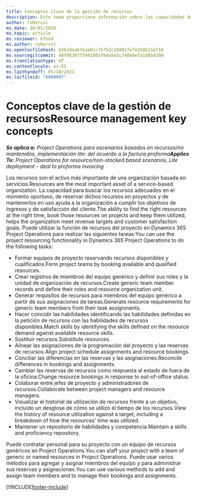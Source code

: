 ```yaml
---
title: Conceptos clave de la gestión de recursos
description: Este tema proporciona información sobre las capacidades de gestión de recursos en las operaciones de proyectos de Microsoft Dynamics.
author: ruhercul
ms.date: 10/01/2020
ms.topic: article
ms.reviewer: kfend
ms.author: ruhercul
ms.openlocfilehash: 6362daab7e2e01c7b7b2c2b801fe7e258b21ef16
ms.sourcegitcommit: 40f68387f594180af64a5e5c748b6efa188bd300
ms.translationtype: HT
ms.contentlocale: es-ES
ms.lasthandoff: 05/10/2021
ms.locfileid: "6000997"
---
```

# <a name="resource-management-key-concepts"></a><span data-ttu-id="aeb60-103">Conceptos clave de la gestión de recursos</span><span class="sxs-lookup"><span data-stu-id="aeb60-103">Resource management key concepts</span></span>

<span data-ttu-id="aeb60-104">_**Se aplica a:** Project Operations para escenarios basados en recursos/no mantenidos, implementación lite: del acuerdo a la factura proforma_</span><span class="sxs-lookup"><span data-stu-id="aeb60-104">_**Applies To:** Project Operations for resource/non-stocked based scenarios, Lite deployment - deal to proforma invoicing_</span></span>

<span data-ttu-id="aeb60-105">Los recursos son el activo más importante de una organización basada en servicios.</span><span class="sxs-lookup"><span data-stu-id="aeb60-105">Resources are the most important asset of a service-based organization.</span></span> <span data-ttu-id="aeb60-106">La capacidad para buscar los recursos adecuados en el momento oportuno, de reservar dichos recursos en proyectos y de mantenerlos en uso ayuda a la organización a cumplir los objetivos de ingresos y de satisfacción del cliente.</span><span class="sxs-lookup"><span data-stu-id="aeb60-106">The ability to find the right resources at the right time, book those resources on projects and keep them utilized, helps the organization meet revenue targets and customer satisfaction goals.</span></span> <span data-ttu-id="aeb60-107">Puede utilizar la función de recursos del proyecto en Dynamics 365 Project Operations para realizar las siguientes tareas:</span><span class="sxs-lookup"><span data-stu-id="aeb60-107">You can use the project resourcing functionality in Dynamics 365 Project Operations to do the following tasks:</span></span>

- <span data-ttu-id="aeb60-108">Formar equipos de proyecto reservando recursos disponibles y cualificados.</span><span class="sxs-lookup"><span data-stu-id="aeb60-108">Form project teams by booking available and qualified resources.</span></span>
- <span data-ttu-id="aeb60-109">Crear registros de miembros del equipo genérico y definir sus roles y la unidad de organización de recursos.</span><span class="sxs-lookup"><span data-stu-id="aeb60-109">Create generic team member records and define their roles and resource organization unit.</span></span>
- <span data-ttu-id="aeb60-110">Generar requisitos de recursos para miembros del equipo genérico a partir de sus asignaciones de tareas.</span><span class="sxs-lookup"><span data-stu-id="aeb60-110">Generate resource requirements for generic team members from their task assignments.</span></span>
- <span data-ttu-id="aeb60-111">Hacer coincidir las habilidades identificando las habilidades definidas en la petición de recursos con las habilidades de recursos disponibles.</span><span class="sxs-lookup"><span data-stu-id="aeb60-111">Match skills by identifying the skills defined on the resource demand against available resource skills.</span></span>
- <span data-ttu-id="aeb60-112">Sustituir recursos.</span><span class="sxs-lookup"><span data-stu-id="aeb60-112">Substitute resources.</span></span>
- <span data-ttu-id="aeb60-113">Alinear las asignaciones de la programación del proyecto y las reservas de recursos.</span><span class="sxs-lookup"><span data-stu-id="aeb60-113">Align project schedule assignments and resource bookings.</span></span>
- <span data-ttu-id="aeb60-114">Conciliar las diferencias en las reservas y las asignaciones.</span><span class="sxs-lookup"><span data-stu-id="aeb60-114">Reconcile differences in bookings and assignments.</span></span>
- <span data-ttu-id="aeb60-115">Cambiar las reservas de recursos como respuesta al estado de fuera de la oficina.</span><span class="sxs-lookup"><span data-stu-id="aeb60-115">Change resource bookings in response to out-of-office status.</span></span>
- <span data-ttu-id="aeb60-116">Colaborar entre jefes de proyecto y administradores de recursos.</span><span class="sxs-lookup"><span data-stu-id="aeb60-116">Collaborate between project managers and resource managers.</span></span>
- <span data-ttu-id="aeb60-117">Visualizar el historial de utilización de recursos frente a un objetivo, incluido un desglose de cómo se utilizó el tiempo de los recursos.</span><span class="sxs-lookup"><span data-stu-id="aeb60-117">View the history of resource utilization against a target, including a breakdown of how the resources' time was utilized.</span></span>
- <span data-ttu-id="aeb60-118">Mantener un repositorio de habilidades y competencia.</span><span class="sxs-lookup"><span data-stu-id="aeb60-118">Maintain a skills and proficiency repository.</span></span>


<span data-ttu-id="aeb60-119">Puede contratar personal para su proyecto con un equipo de recursos genéricos en Project Operations.</span><span class="sxs-lookup"><span data-stu-id="aeb60-119">You can staff your project with a team of generic or named resources in Project Operations.</span></span> <span data-ttu-id="aeb60-120">Puede usar varios métodos para agregar y asignar miembros del equipo y para administrar sus reservas y asignaciones.</span><span class="sxs-lookup"><span data-stu-id="aeb60-120">You can use various methods to add and assign team members and to manage their bookings and assignments.</span></span> 


[!INCLUDE[footer-include](../includes/footer-banner.md)]